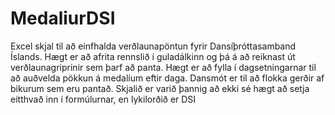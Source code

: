 # MedaliurDSI
Excel skjal til að einfhalda verðlaunapöntun fyrir Dansíþróttasamband Íslands. Hægt er að afrita rennslið í guladálkinn og þá á að reiknast út verðlaunagriprinir sem þarf að panta. Hægt er að fylla í dagsetningarnar til að auðvelda pökkun á medalíum eftir daga.
Dansmót er til að flokka gerðir af bikurum sem eru pantað.
Skjalið er varið þannig að ekki sé hægt að setja eitthvað inn í formúlurnar, en lykilorðið er DSI
